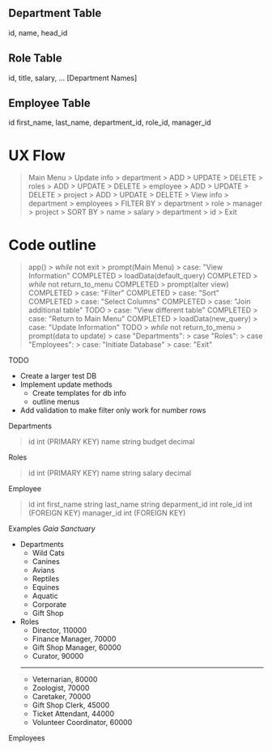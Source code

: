 
## Department Table
id, name, head_id

## Role Table
id, title, salary, ... [Department Names]

## Employee Table
id first_name, last_name, department_id, role_id, manager_id


# UX Flow
> Main Menu
    > Update info
        > department
            > ADD
            > UPDATE
            > DELETE
        > roles
            > ADD
            > UPDATE
            > DELETE
        > employee
            > ADD
            > UPDATE
            > DELETE
        > project
            > ADD
            > UPDATE
            > DELETE
    > View info
        > department
        > employees
            > FILTER BY 
                > department
                > role
                > manager
                > project
            > SORT BY
                > name
                > salary
                > department
                > id
    > Exit

# Code outline

> app()
    > *while* not exit
        > prompt(Main Menu)
            > case: "View Information" COMPLETED
                > loadData(default_query) COMPLETED
                > *while* not return_to_menu COMPLETED
                    > prompt(alter view) COMPLETED
                        > case: "Filter" COMPLETED
                        > case: "Sort" COMPLETED
                        > case: "Select Columns" COMPLETED
                        > case: "Join additional table" TODO
                        > case: "View different table" COMPLETED
                        > case: "Return to Main Menu" COMPLETED
                    > loadData(new_query)
            > case: "Update Information" TODO
                > *while* not return_to_menu
                    > prompt(data to update) 
                        > case "Departments":
                        > case "Roles":
                        > case "Employees":
            > case: "Initiate Database" 
            > case: "Exit"

TODO
- Create a larger test DB
- Implement update methods
    - Create templates for db info
    - outline menus
- Add validation to make filter only work for number rows

Departments
> id int (PRIMARY KEY)
> name string 
> budget decimal

Roles
> id int (PRIMARY KEY)
> name string
> salary decimal

Employee
> id int
> first_name string
> last_name string
> deparment_id int
> role_id int (FOREIGN KEY)
> manager_id int (FOREIGN KEY)


Examples 
*Gaia Sanctuary*
- Departments
    - Wild Cats
    - Canines
    - Avians
    - Reptiles
    - Equines
    - Aquatic
    - Corporate
    - Gift Shop
- Roles
    - Director, 110000
    - Finance Manager, 70000
    - Gift Shop Manager, 60000
    - Curator, 90000
    --------------------
    - Veternarian, 80000
    - Zoologist, 70000
    - Caretaker, 70000
    - Gift Shop Clerk, 45000
    - Ticket Attendant, 44000
    - Volunteer Coordinator, 60000

Employees